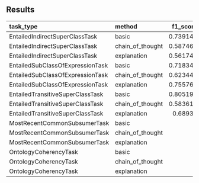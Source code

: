 ## Results

| task_type                        | method           |   f1_score |
|:---------------------------------|:-----------------|-----------:|
| EntailedIndirectSuperClassTask   | basic            |   0.739145 |
| EntailedIndirectSuperClassTask   | chain_of_thought |   0.587469 |
| EntailedIndirectSuperClassTask   | explanation      |   0.561746 |
| EntailedSubClassOfExpressionTask | basic            |   0.718349 |
| EntailedSubClassOfExpressionTask | chain_of_thought |   0.623445 |
| EntailedSubClassOfExpressionTask | explanation      |   0.755769 |
| EntailedTransitiveSuperClassTask | basic            |   0.805197 |
| EntailedTransitiveSuperClassTask | chain_of_thought |   0.583613 |
| EntailedTransitiveSuperClassTask | explanation      |   0.68935  |
| MostRecentCommonSubsumerTask     | basic            |   0        |
| MostRecentCommonSubsumerTask     | chain_of_thought |   0        |
| MostRecentCommonSubsumerTask     | explanation      |   0        |
| OntologyCoherencyTask            | basic            |   0        |
| OntologyCoherencyTask            | chain_of_thought |   0        |
| OntologyCoherencyTask            | explanation      |   0        |